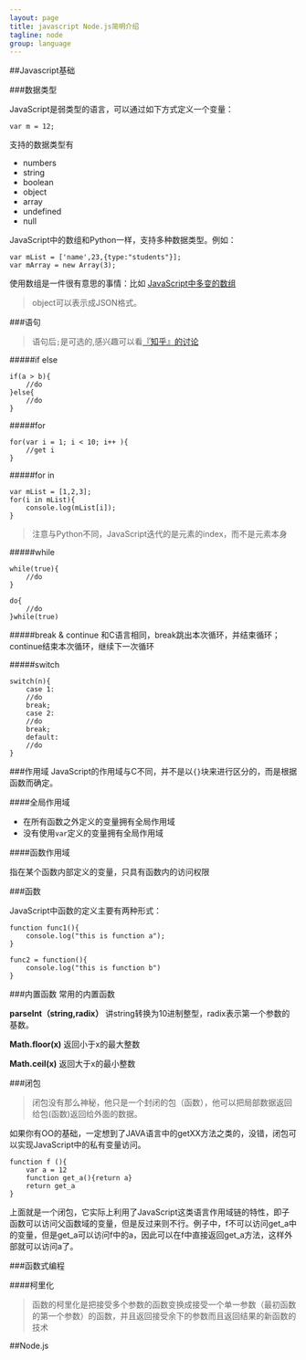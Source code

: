 ```yaml
---
layout: page
title: javascript Node.js简明介绍
tagline: node
group: language
---
```


##Javascript基础

###数据类型


JavaScript是弱类型的语言，可以通过如下方式定义一个变量：

    var m = 12;

支持的数据类型有 
    
+ numbers
+ string
+ boolean
+ object 
+ array
+ undefined
+ null

JavaScript中的数组和Python一样，支持多种数据类型。例如：

    var mList = ['name',23,{type:"students"}];
    var mArray = new Array(3);

使用数组是一件很有意思的事情：比如 [JavaScript中多变的数组](http://octsky.com/tech/2013/10/17/javascript-array-trick/)

> object可以表示成JSON格式。

###语句
> 语句后`;`是可选的,感兴趣可以看[『知乎』的讨论](http://www.zhihu.com/question/20298345)

#####if else

    if(a > b){
        //do
    }else{
        //do
    }
    
#####for

    for(var i = 1; i < 10; i++ ){
        //get i
    }
    
#####for in

    var mList = [1,2,3];
    for(i in mList){
        console.log(mList[i]);
    }
> 注意与Python不同，JavaScript迭代的是元素的index，而不是元素本身

#####while
    
    while(true){
        //do
    }
    
    do{
        //do
    }while(true)
    
#####break & continue
和C语言相同，break跳出本次循环，并结束循环；continue结束本次循环，继续下一次循环

#####switch
    
    switch(n){
        case 1:
        //do
        break;
        case 2:
        //do
        break;
        default:
        //do
    }
###作用域
JavaScript的作用域与C不同，并不是以`{}`块来进行区分的，而是根据函数而确定。

####全局作用域

+ 在所有函数之外定义的变量拥有全局作用域
+ 没有使用`var`定义的变量拥有全局作用域

####函数作用域

指在某个函数内部定义的变量，只具有函数内的访问权限


###函数

JavaScript中函数的定义主要有两种形式：

    function func1(){
	    console.log("this is function a");
    }

    func2 = function(){
	    console.log("this is function b")
    }

###内置函数
常用的内置函数

**parseInt（string,radix）** 讲string转换为10进制整型，radix表示第一个参数的基数。

**Math.floor(x)**  返回小于x的最大整数

**Math.ceil(x)** 返回大于x的最小整数

###闭包

>闭包没有那么神秘，他只是一个封闭的包（函数），他可以把局部数据返回给包(函数)返回给外面的数据。

如果你有OO的基础，一定想到了JAVA语言中的getXX方法之类的，没错，闭包可以实现JavaScript中的私有变量访问。

    function f (){
	    var a = 12
	    function get_a(){return a}
	    return get_a
    }

上面就是一个闭包，它实际上利用了JavaScript这类语言作用域链的特性，即子函数可以访问父函数域的变量，但是反过来则不行。例子中，f不可以访问get_a中的变量，但是get_a可以访问f中的a，因此可以在f中直接返回get_a方法，这样外部就可以访问a了。

###函数式编程

####柯里化

>函数的柯里化是把接受多个参数的函数变换成接受一个单一参数（最初函数的第一个参数）的函数，并且返回接受余下的参数而且返回结果的新函数的技术


##Node.js



